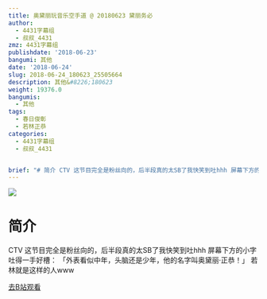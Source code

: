 ```yaml
---
title: 奥黛丽玩音乐空手道 @ 20180623 黛丽务必
author:
  - 4431字幕组
  - 叔叔_4431
zmz: 4431字幕组
publishdate: '2018-06-23'
bangumi: 其他
date: '2018-06-24'
slug: 2018-06-24_180623_25505664
description: 其他&#8226;180623
weight: 19376.0
bangumis:
  - 其他
tags:
  - 春日俊彰
  - 若林正恭
categories:
  - 4431字幕组
  - 叔叔_4431


brief: "# 简介 CTV 这节目完全是粉丝向的，后半段真的太SB了我快笑到吐hhh 屏幕下方的小字吐得一手好槽： 「外表看似中年，头脑还是少年，他的名字叫奥黛丽·正恭！」 若林就是这样的人www"
---
```

![](https://i.imgur.com/5P5RMOH.jpg)
# 简介  
CTV
这节目完全是粉丝向的，后半段真的太SB了我快笑到吐hhh
屏幕下方的小字吐得一手好槽：
「外表看似中年，头脑还是少年，他的名字叫奥黛丽·正恭！」
若林就是这样的人www  

[去B站观看](https://www.bilibili.com/video/av25505664/)
 
